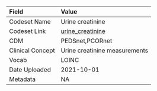 |Field            |Value                         |
|:----------------|:-----------------------------|
|Codeset Name     |Urine creatinine              |
|Codeset Link     |[urine_creatinine](https://github.com/PEDSnet/Variable-Dictionary/blob/main/lab_meas/urine_creatinine.csv)|
|CDM              |PEDSnet,PCORnet               |
|Clinical Concept |Urine creatinine measurements |
|Vocab            |LOINC                         |
|Date Uploaded    |2021-10-01                    |
|Metadata         |NA                            |
